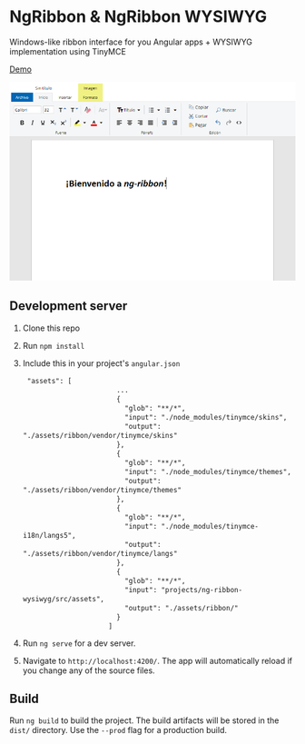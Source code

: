 # NgRibbon & NgRibbon WYSIWYG

Windows-like ribbon interface for you Angular apps + WYSIWYG implementation using TinyMCE

[Demo](https://ideatic.github.io/ng-ribbon/)

![Alt text](screenshot.png?raw=true)

## Development server

1. Clone this repo
2. Run `npm install`
3. Include this in your project's `angular.json`

        "assets": [
                              ...
                              {
                                "glob": "**/*",
                                "input": "./node_modules/tinymce/skins",
                                "output": "./assets/ribbon/vendor/tinymce/skins"
                              },
                              {
                                "glob": "**/*",
                                "input": "./node_modules/tinymce/themes",
                                "output": "./assets/ribbon/vendor/tinymce/themes"
                              },
                              {
                                "glob": "**/*",
                                "input": "./node_modules/tinymce-i18n/langs5",
                                "output": "./assets/ribbon/vendor/tinymce/langs"
                              },
                              {
                                "glob": "**/*",
                                "input": "projects/ng-ribbon-wysiwyg/src/assets",
                                "output": "./assets/ribbon/"
                              }
                            ]

4. Run `ng serve` for a dev server.
5. Navigate to `http://localhost:4200/`. The app will automatically reload if you change any of the source files.

## Build

Run `ng build` to build the project. The build artifacts will be stored in the `dist/` directory. Use the `--prod` flag for a production build.
